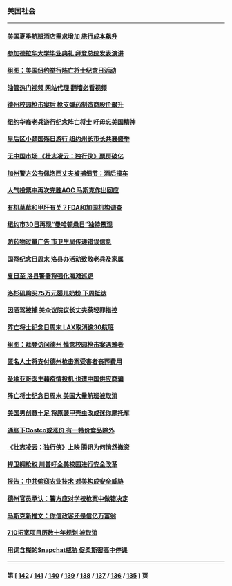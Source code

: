 ### 美国社会
---
#### [美国夏季航班酒店需求增加 旅行成本飙升](../../pages/ncid1078160/n13749528.md?06010845) 
#### [参加德拉华大学毕业典礼 拜登总统发表演讲](../../pages/ncid1078160/n13749553.md?06010845) 
#### [组图：美国纽约举行阵亡将士纪念日活动](../../pages/ncid1078160/n13749322.md?06010845) 
#### [油管热门视频 网站代理 翻墙必看视频](http://209.222.30.114:81/youtube.html?06010845)
#### [德州校园枪击案后 枪支弹药制造商股价飙升](../../pages/ncid1078160/n13748997.md?06010845) 
#### [纽约华裔老兵游行纪念阵亡将士 吁毋忘美国精神](../../pages/ncid1078160/n13749122.md?06010845) 
#### [皇后区小颈国殇日游行 纽约州长市长共襄盛举](../../pages/ncid1078160/n13749115.md?06010845) 
#### [无中国市场 《壮志凌云：独行侠》票房破亿](../../pages/ncid1078160/n13749033.md?06010845) 
#### [加州警方公布佩洛西丈夫被捕细节：酒后撞车](../../pages/ncid1078160/n13748926.md?06010845) 
#### [人气投票中再次完胜AOC 马斯克作出回应](../../pages/ncid1078160/n13748955.md?06010845) 
#### [有机草莓和甲肝有关？FDA和加国机构调查](../../pages/ncid1078160/n13748781.md?06010845) 
#### [纽约市30日再现“曼哈顿悬日”独特景观](../../pages/ncid1078160/n13748342.md?06010845) 
#### [防药物过量广告 市卫生局传递错误信息](../../pages/ncid1078160/n13748344.md?06010845) 
#### [国殇纪念日周末 洛县办活动致敬老兵及家属](../../pages/ncid1078160/n13748306.md?06010845) 
#### [夏日至 洛县警署将强化海滩巡逻](../../pages/ncid1078160/n13748287.md?06010845) 
#### [洛杉矶购买75万元婴儿奶粉 下周抵达](../../pages/ncid1078160/n13748221.md?06010845) 
#### [因酒驾被捕 美众议院议长丈夫获轻罪指控](../../pages/ncid1078160/n13748203.md?06010845) 
#### [阵亡将士纪念日周末 LAX取消逾30航班](../../pages/ncid1078160/n13748219.md?06010845) 
#### [组图：拜登访问德州 悼念校园枪击案遇难者](../../pages/ncid1078160/n13748165.md?06010845) 
#### [匿名人士将支付德州枪击案受害者丧葬费用](../../pages/ncid1078160/n13747890.md?06010845) 
#### [圣地亚哥医生藉疫情投机 也遭中国供应商骗](../../pages/ncid1078160/n13747245.md?06010845) 
#### [阵亡将士纪念日周末 美国大量航班被取消](../../pages/ncid1078160/n13747596.md?06010845) 
#### [美国男创意十足 将原装甲壳虫改成迷你摩托车](../../pages/ncid1078160/n13747332.md?06010845) 
#### [通胀下Costco或涨价 有一特价食品除外](../../pages/ncid1078160/n13747505.md?06010845) 
#### [《壮志凌云：独行侠》上映 腾讯为何悄然撤资](../../pages/ncid1078160/n13747452.md?06010845) 
#### [捍卫拥枪权 川普吁全美校园进行安全改革](../../pages/ncid1078160/n13747316.md?06010845) 
#### [报告：中共偷窃农业技术 对美构成安全威胁](../../pages/ncid1078160/n13747006.md?06010845) 
#### [德州官员承认：警方应对学校枪案中做错决定](../../pages/ncid1078160/n13747105.md?06010845) 
#### [马斯克新推文：你信政客还是信亿万富翁](../../pages/ncid1078160/n13746891.md?06010845) 
#### [710拓宽项目历数十年规划 被取消](../../pages/ncid1078160/n13747133.md?06010845) 
#### [用词含糊的Snapchat威胁 促柔斯密高中停课](../../pages/ncid1078160/n13747131.md?06010845) 

---
#### 第 [ [142](./142.md?06010845) / [141](./141.md?06010845) / [140](./140.md?06010845) / [139](./139.md?06010845) / [138](./138.md?06010845) / [137](./137.md?06010845) / [136](./136.md?06010845) / [135](./135.md?06010845) ] 页
